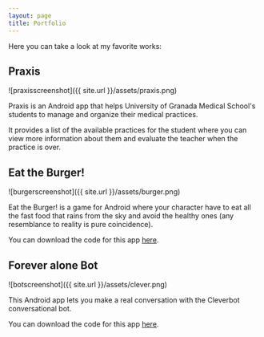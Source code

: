 ```yaml
---
layout: page
title: Portfolio
---
```


Here you can take a look at my favorite works:

## Praxis

![praxisscreenshot]({{ site.url }}/assets/praxis.png)

Praxis is an Android app that helps University of Granada Medical School's students to manage and organize their medical practices.

It provides a list of the available practices for the student where you can view more information about them and evaluate the teacher when the practice is over.

## Eat the Burger!

![burgerscreenshot]({{ site.url }}/assets/burger.png)

Eat the Burger! is a game for Android where your character have to eat all the fast food that rains from the sky and avoid the healthy ones (any resemblance to reality is pure coincidence). 

You can download the code for this app [here](https://github.com/Schbk77/Practica8-PMDM).

## Forever alone Bot

![botscreenshot]({{ site.url }}/assets/clever.png)

This Android app lets you make a real conversation with the Cleverbot conversational bot.

You can download the code for this app [here](https://github.com/Schbk77/Practica2-PSP).